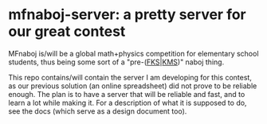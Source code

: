 mfnaboj-server: a pretty server for our great contest
=====================================================

MFnaboj is/will be a global math+physics competition for elementary school students, thus being some sort of a "pre-([FKS](http://fks.sk/naboj/naboj.php)|[KMS](http://www.kms.sk/naboj_whatis))" naboj thing.

This repo contains/will contain the server I am developing for this contest, as our previous solution (an online spreadsheet) did not prove to be reliable enough. The plan is to have a server that will be reliable and fast, and to learn a lot while making it. For a description of what it is supposed to do, see the docs (which serve as a design document too).
